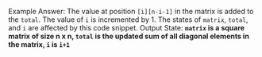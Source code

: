 Example Answer:
The value at position `[i][n-i-1]` in the matrix is added to the `total`. The value of `i` is incremented by 1. The states of `matrix`, `total`, and `i` are affected by this code snippet.
Output State: **`matrix` is a square matrix of size n x n, `total` is the updated sum of all diagonal elements in the matrix, `i` is `i+1`**